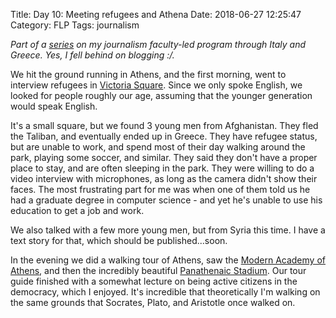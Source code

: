 Title: Day 10: Meeting refugees and Athena
Date: 2018-06-27 12:25:47
Category: FLP
Tags: journalism

_Part of a [series](https://blog.legoktm.com/category/flp.html) on my journalism
 faculty-led program through Italy and Greece. Yes, I fell behind on blogging :/._

We hit the ground running in Athens, and the first morning, went to interview refugees in [Victoria Square](https://en.wikipedia.org/w/index.php?title=Victoria_Square,_Athens&action=edit&redlink=1). Since we only spoke English, we looked for people roughly our age, assuming that the younger generation would speak English.

It's a small square, but we found 3 young men from Afghanistan. They fled the Taliban, and eventually ended up in Greece. They have refugee status, but are unable to work, and spend most of their day walking around the park, playing some soccer, and similar. They said they don't have a proper place to stay, and are often sleeping in the park. They were willing to do a video interview with microphones, as long as the camera didn't show their faces. The most frustrating part for me was when one of them told us he had a graduate degree in computer science - and yet he's unable to use his education to get a job and work.

We also talked with a few more young men, but from Syria this time. I have a text story for that, which should be published...soon.

In the evening we did a walking tour of Athens, saw the [Modern Academy of Athens](https://en.wikipedia.org/wiki/Academy_of_Athens_(modern)), and then the incredibly beautiful [Panathenaic Stadium](https://en.wikipedia.org/wiki/Panathenaic_Stadium). Our tour guide finished with a somewhat lecture on being active citizens in the democracy, which I enjoyed. It's incredible that theoretically I'm walking on the same grounds that Socrates, Plato, and Aristotle once walked on.


